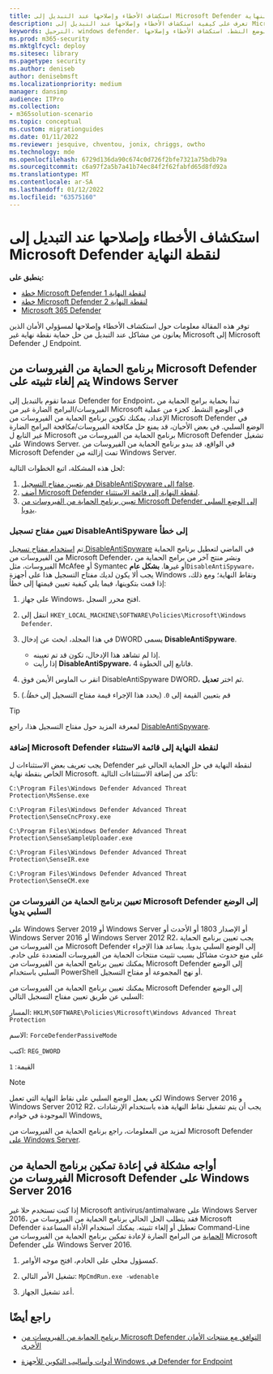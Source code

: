 ```yaml
---
title: استكشاف الأخطاء وإصلاحها عند التبديل إلى Microsoft Defender لنقطة النهاية
description: تعرف على كيفية استكشاف الأخطاء وإصلاحها عند التبديل إلى Microsoft Defender لنقطة النهاية.
keywords: الترحيل، windows defender، حماية نقاط النهاية المتقدمة، الحماية من الفيروسات، الحماية من البرامج الضارة، الوضع السلبي، الوضع النشط، استكشاف الأخطاء وإصلاحها
ms.prod: m365-security
ms.mktglfcycl: deploy
ms.sitesec: library
ms.pagetype: security
ms.author: deniseb
author: denisebmsft
ms.localizationpriority: medium
manager: dansimp
audience: ITPro
ms.collection:
- m365solution-scenario
ms.topic: conceptual
ms.custom: migrationguides
ms.date: 01/11/2022
ms.reviewer: jesquive, chventou, jonix, chriggs, owtho
ms.technology: mde
ms.openlocfilehash: 6729d136da90c674c0d726f2bfe7321a75bdb79a
ms.sourcegitcommit: c6a97f2a5b7a41b74ec84f2f62fabfd65d8fd92a
ms.translationtype: MT
ms.contentlocale: ar-SA
ms.lasthandoff: 01/12/2022
ms.locfileid: "63575160"
---
```

# <a name="troubleshooting-issues-when-switching-to-microsoft-defender-for-endpoint"></a>استكشاف الأخطاء وإصلاحها عند التبديل إلى Microsoft Defender لنقطة النهاية

**ينطبق على:**
- [خطة Microsoft Defender لنقطة النهاية 1](https://go.microsoft.com/fwlink/?linkid=2154037)
- [خطة Microsoft Defender لنقطة النهاية 2](https://go.microsoft.com/fwlink/?linkid=2154037)
- [Microsoft 365 Defender](https://go.microsoft.com/fwlink/?linkid=2118804)

توفر هذه المقالة معلومات حول استكشاف الأخطاء وإصلاحها لمسؤولي الأمان الذين يعانون من مشاكل عند التبديل من حل حماية نقطة نهاية غير Microsoft إلى Microsoft Defender ل Endpoint.

## <a name="microsoft-defender-antivirus-is-getting-uninstalled-on-windows-server"></a>برنامج الحماية من الفيروسات من Microsoft Defender يتم إلغاء تثبيته على Windows Server

عندما تقوم بالتبديل إلى Defender for Endpoint، تبدأ بحماية برامج الحماية من الفيروسات/البرامج الضارة غير من Microsoft في الوضع النشط. كجزء من عملية الإعداد، يمكنك تكوين برنامج الحماية من الفيروسات من Microsoft Defender في الوضع السلبي. في بعض الأحيان، قد يمنع حل مكافحة الفيروسات/مكافحة البرامج الضارة غير التابع ل Microsoft برنامج الحماية من الفيروسات من Microsoft Defender تشغيل على Windows Server. في الواقع، قد يبدو برنامج الحماية من الفيروسات من Microsoft Defender تمت إزالته من Windows Server.

لحل هذه المشكلة، اتبع الخطوات التالية:

1. [قم بتعيين مفتاح التسجيل DisableAntiSpyware إلى false](#set-the-disableantispyware-registry-key-to-false).
2. [أضف Microsoft Defender لنقطة النهاية إلى قائمة الاستثناء](#add-microsoft-defender-for-endpoint-to-the-exclusion-list).
3. [تعيين برنامج الحماية من الفيروسات من Microsoft Defender إلى الوضع السلبي يدويا](#set-microsoft-defender-antivirus-to-passive-mode-manually).

### <a name="set-the-disableantispyware-registry-key-to-false"></a>تعيين مفتاح تسجيل DisableAntiSpyware إلى خطأ

تم [استخدام مفتاح تسجيل DisableAntiSpyware](/windows-hardware/customize/desktop/unattend/security-malware-windows-defender-disableantispyware) في الماضي لتعطيل برنامج الحماية من الفيروسات من Microsoft Defender، ونشر منتج آخر من برامج الحماية من الفيروسات، مثل McAfee أو Symantec أو غيرها. **بشكل عام**`DisableAntiSpyware`، يجب ألا يكون لديك مفتاح التسجيل هذا على أجهزة Windows ونقاط النهاية؛ ومع ذلك، إذا قمت بتكوينها، فيما يلي كيفية تعيين قيمتها إلى خطأ:

1. على جهاز Windows، افتح محرر السجل.

2. انتقل إلى `HKEY_LOCAL_MACHINE\SOFTWARE\Policies\Microsoft\Windows Defender`.

3. في هذا المجلد، ابحث عن إدخال DWORD يسمى **DisableAntiSpyware**.
   - إذا لم تشاهد هذا الإدخال، تكون قد تم تعيينه.
   - إذا رأيت **DisableAntiSpyware**، فاتابع إلى الخطوة 4.

4. انقر ب الماوس الأيمن فوق DisableAntiSpyware DWORD، ثم اختر **تعديل**.

5. قم بتعيين القيمة إلى `0`. (يحدد هذا الإجراء قيمة مفتاح التسجيل إلى *خطأ*.)

> [!TIP]
> لمعرفة المزيد حول مفتاح التسجيل هذا، راجع [DisableAntiSpyware](/windows-hardware/customize/desktop/unattend/security-malware-windows-defender-disableantispyware).

### <a name="add-microsoft-defender-for-endpoint-to-the-exclusion-list"></a>إضافة Microsoft Defender لنقطة النهاية إلى قائمة الاستثناء

يجب تعريف بعض الاستثناءات ل Defender لنقطة النهاية في حل الحماية الحالي غير الخاص بنقطة نهاية Microsoft. تأكد من إضافة الاستثناءات التالية:

`C:\Program Files\Windows Defender Advanced Threat Protection\MsSense.exe`

`C:\Program Files\Windows Defender Advanced Threat Protection\SenseCncProxy.exe`

`C:\Program Files\Windows Defender Advanced Threat Protection\SenseSampleUploader.exe`

`C:\Program Files\Windows Defender Advanced Threat Protection\SenseIR.exe`

`C:\Program Files\Windows Defender Advanced Threat Protection\SenseCM.exe`

### <a name="set-microsoft-defender-antivirus-to-passive-mode-manually"></a>تعيين برنامج الحماية من الفيروسات من Microsoft Defender إلى الوضع السلبي يدويا

على Windows Server 2019 أو Windows Server أو الإصدار 1803 أو الأحدث أو Windows Server 2016 أو Windows Server 2012 R2، يجب تعيين برنامج الحماية من الفيروسات من Microsoft Defender إلى الوضع السلبي يدويا. يساعد هذا الإجراء على منع حدوث مشاكل بسبب تثبيت منتجات الحماية من الفيروسات المتعددة على خادم. يمكنك تعيين برنامج الحماية من الفيروسات من Microsoft Defender إلى الوضع السلبي باستخدام PowerShell أو نهج المجموعة أو مفتاح التسجيل.

يمكنك تعيين برنامج الحماية من الفيروسات من Microsoft Defender إلى الوضع السلبي عن طريق تعيين مفتاح التسجيل التالي:

المسار: `HKLM\SOFTWARE\Policies\Microsoft\Windows Advanced Threat Protection`

الاسم: `ForceDefenderPassiveMode`

اكتب: `REG_DWORD`

القيمة: `1`

> [!NOTE]
> لكي يعمل الوضع السلبي على نقاط النهاية التي تعمل Windows Server 2016 و Windows Server 2012 R2، يجب أن يتم تشغيل نقاط النهاية هذه باستخدام الإرشادات الموجودة في خوادم Windows[.](configure-server-endpoints.md#windows-server-2012-r2-and-windows-server-2016)

لمزيد من المعلومات، راجع برنامج الحماية من الفيروسات من Microsoft Defender [على Windows Server](microsoft-defender-antivirus-on-windows-server.md).

## <a name="i-am-having-trouble-re-enabling-microsoft-defender-antivirus-on-windows-server-2016"></a>أواجه مشكلة في إعادة تمكين برنامج الحماية من الفيروسات من Microsoft Defender على Windows Server 2016

إذا كنت تستخدم حلا غير Microsoft antivirus/antimalware على Windows Server 2016، فقد يتطلب الحل الحالي برنامج الحماية من الفيروسات من Microsoft Defender تعطيل أو إلغاء تثبيته. يمكنك استخدام الأداة المساعدة Command-Line[ الحماية](command-line-arguments-microsoft-defender-antivirus.md) من البرامج الضارة لإعادة تمكين برنامج الحماية من الفيروسات من Microsoft Defender على Windows Server 2016.

1. كمسؤول محلي على الخادم، افتح موجه الأوامر.

2. تشغيل الأمر التالي: `MpCmdRun.exe -wdenable`

3. أعد تشغيل الجهاز.

## <a name="see-also"></a>راجع أيضًا

- [برنامج الحماية من الفيروسات من Microsoft Defender التوافق مع منتجات الأمان الأخرى](microsoft-defender-antivirus-compatibility.md)

- [أدوات وأساليب التكوين للأجهزة Windows في Defender for Endpoint](configure-endpoints.md) 
